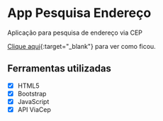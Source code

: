 # App Pesquisa Endereço
Aplicação para pesquisa de endereço via CEP

[Clique aqui](https://app-pesquisa-endereco.vercel.app/){:target="_blank"} para ver como ficou.

## Ferramentas utilizadas
- [x] HTML5
- [x] Bootstrap
- [x] JavaScript
- [x] API ViaCep
